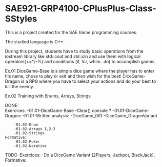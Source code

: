 # SAE921-GRP4100-CPlusPlus-Class-SStyles

This is a project created for the SAE Game programming courses.

The studied language is C++.

During this project, students have to study basic operations from the iostream library like std::cout and std::cin
and use them with logical operators(+=*/-%) and conditions (if, for, while...do) to accomplish games.

Ex.01
DiceGame-Base is a simple dice game where the player has to enter his name, chose to play or exit and then wish for the best!
DiceGame-Dragon is a RPG where you have to select your actions and do your best to kill the enemy.

Ex.02
Training with Enums, Arrays, Strings


DONE:	
	Exercices:
		-01.01-DiceGame-Base 
			-Clear() console ?
		-01.01-DiceGame-Dragon:
		-01.01-Written analysis:
			-DiceGame_001
			-DiceGame_DragonVariant
	
		-01.02-Enum
		-01.02-Arrays 1,2,3
		-01.02-Strings
	Formative:
		-01.02-Poker
		-01.02-Narative
			
TODO:
	Exercices:
		-Do a DiceGame Variant (2Players, Jackpot, BlackJack).
	Formative:
		
